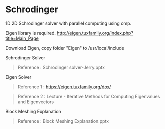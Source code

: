 # Schrodinger
1D 2D Schrodinger solver with parallel computing using omp.

Eigen library is required.
http://eigen.tuxfamily.org/index.php?title=Main_Page

Download Eigen, copy folder "Eigen" to /usr/local/include  

Schrodinger Solver
>Reference : Schrodinger solver-Jerry.pptx

Eigen Solver
>Reference 1 : https://eigen.tuxfamily.org/dox/ 

>Reference 2 : Lecture - Iterative Methods for Computing Eigenvalues and Eigenvectors

Block Meshing Explanation
>Reference : Block Meshing Explanation.pptx
